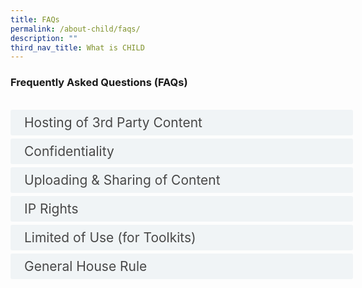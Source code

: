 ```yaml
---
title: FAQs
permalink: /about-child/faqs/
description: ""
third_nav_title: What is CHILD
---
```

### **Frequently Asked Questions (FAQs)** <br>

<br>


<style>
.button {
  background-color: white;
  cursor: pointer;
  padding: 5px;
  width: 100%;
  border: none;
  text-align: left;
  outline: none;
  font-size: 20px;
  transition: 0.4s;
}

.panel {
  padding: 0 18px;
  display: none;
  background-color: white;
  overflow: hidden;
}

img {
  width: 150px;
  height: 180px;
}

.active,
.button:hover {
  background-color: white;
}

input {
  display: none;
}

label {
  position: relative;
  display: block;
  padding: 8px 22px;
  margin: 0 0 5px 0;
  cursor: pointer;
  background: #F0F4F6;
  border-radius: 3px;
  width: 100%;
  color: #484848;
  transition: height 0.4s;
  font-size: 1.5em;
}

label:hover {
  background: #BD2D37;
  color: #FFF;
}

.accordion-content {
  padding: 10px 0px 30px 30px;
  margin: 0 0 1px 0;
  border-radius: 3px;
	font-size: 1.25em;
	line-height: 2.2rem;
}

input + label::before {
  content: url("/images/chevron-down.svg");
  font-weight: 400;
  font-size: 1.25em;
  line-height: 1.1rem;
  padding: 0;
  position: absolute;
  right: 0.5rem;
  top: 50%;
  transform: translateY(-50%);
  transition: transform 0.4s ease-in-out;
}

input:checked + label::before {
  content: url("/images/chevron-up.svg");
  transform: translateY(-50%) rotateZ(180deg);
}

input + label + .accordion-content {
  display: none;
}

input:checked + label + .accordion-content {
  display: block;
}


</style>

<div class="container">


<div>
	<input id="title1" type="checkbox"><label for="title1">Hosting of 3rd Party Content</label>
	<div class="accordion-content">
	<div class="para">CHI/ CHILD provides a platform and merely hosts content submitted by Content Providers, allowing users of CHILD to tap on the knowledge and insights of the wider healthcare community.
		
<br> CHI does not endorse nor guarantee the truth, falsity or originality of any content submitted by any content provider, or any opinion, recommendation, or advice expressed therein, and CHI expressly disclaims any connection with such content.

CHI reserves the right to remove any content without prior notice if properly notified that the content infringes on another Party’s intellectual property rights.
		
</div>
	</div>
	<input id="title2" type="checkbox"><label for="title2">Confidentiality</label>
	<div class="accordion-content">
	<div class="para">   

By submitting content to CHI, the content provider acknowledges that it does not contain any sensitive or confidential information, such as patient details, detailed financial data and etc.; and that the submitter has obtained the necessary approvals from his/her institution, and that his/her institution has deemed it suitable for public visibility.;
</div>
	</div>
	<input id="title3" type="checkbox"><label for="title3">Uploading &amp; Sharing of Content</label>
	<div class="accordion-content">
	<div class="para">   

All content hosted on this site are voluntary submissions by content providers.

The content provider grants CHI and users of CHILD a non-exclusive, non-transferable, worldwide and royalty-free licence to:
* Host, access, use, copy, modify, share, adapt, translate the content;

* Distribute, store, display the content in all media formats and channels.
</div>
	</div>
<input id="title4" type="checkbox"><label for="title4">IP Rights</label>
	<div class="accordion-content">
	<div class="para"> All IP arising from the projects shared on CHILD are the properties of the respective Content Providers.

<br> CHI is not responsible for any IP that may arise from collaborations borne out of CHILD. Any further IP arising from collaborations between the Institutions or its employees or any other person shall be managed by the respective parties.
</div></div>
<div>
	<input id="title5" type="checkbox"><label for="title5">Limited of Use (for Toolkits)</label>
	<div class="accordion-content">
	<div class="para"> © Copyright 2019 National Healthcare Group, Singapore. All rights reserved. No part of this publication may be reproduced, stored in a retrieval system, or transmitted in any way, for or by any means electronic or mechanical, including photocopying, recording or otherwise, without the prior permission of the National Healthcare Group.
</div>
	</div>
<div>
	<input id="title6" type="checkbox"><label for="title6">General House Rule</label>
	<div class="accordion-content">
	<div class="para">Should you use any of the content shared on this site, please credit or cite source of content, such that due acknowledgement of effort can be given to the content owner/ institution.
</div>
	</div>

</div></div>



</div></div>